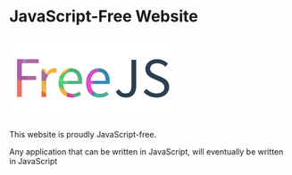 # JavaScript-Free Website

![FreeJS Logo](/public/freejs.png)

This website is proudly JavaScript-free. 

Any application that can be written in JavaScript, will eventually be written in JavaScript
